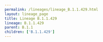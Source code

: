 ```yaml
---
permalink: /lineages/lineage_B.1.1.429.html
layout: lineage_page
title: Lineage B.1.1.429
lineage: B.1.1.429
parent: B.1.1
children: ['B.1.1.429']
---
```

